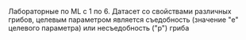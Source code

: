 Лабораторные по ML с 1 по 6. 
Датасет со свойствами различных грибов, целевым параметром является съедобность (значение "e" целевого параметра) или несъедобность ("p") гриба
